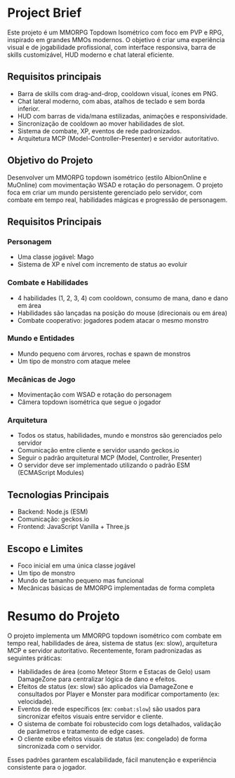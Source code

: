 # Project Brief

Este projeto é um MMORPG Topdown Isométrico com foco em PVP e RPG, inspirado em grandes MMOs modernos. O objetivo é criar uma experiência visual e de jogabilidade profissional, com interface responsiva, barra de skills customizável, HUD moderno e chat lateral eficiente.

## Requisitos principais
- Barra de skills com drag-and-drop, cooldown visual, ícones em PNG.
- Chat lateral moderno, com abas, atalhos de teclado e sem borda inferior.
- HUD com barras de vida/mana estilizadas, animações e responsividade.
- Sincronização de cooldown ao mover habilidades de slot.
- Sistema de combate, XP, eventos de rede padronizados.
- Arquitetura MCP (Model-Controller-Presenter) e servidor autoritativo.

## Objetivo do Projeto
Desenvolver um MMORPG topdown isométrico (estilo AlbionOnline e MuOnline) com movimentação WSAD e rotação do personagem. O projeto foca em criar um mundo persistente gerenciado pelo servidor, com combate em tempo real, habilidades mágicas e progressão de personagem.

## Requisitos Principais

### Personagem
- Uma classe jogável: Mago
- Sistema de XP e nível com incremento de status ao evoluir

### Combate e Habilidades
- 4 habilidades (1, 2, 3, 4) com cooldown, consumo de mana, dano e dano em área
- Habilidades são lançadas na posição do mouse (direcionais ou em área)
- Combate cooperativo: jogadores podem atacar o mesmo monstro

### Mundo e Entidades
- Mundo pequeno com árvores, rochas e spawn de monstros
- Um tipo de monstro com ataque melee

### Mecânicas de Jogo
- Movimentação com WSAD e rotação do personagem
- Câmera topdown isométrica que segue o jogador

### Arquitetura
- Todos os status, habilidades, mundo e monstros são gerenciados pelo servidor
- Comunicação entre cliente e servidor usando geckos.io
- Seguir o padrão arquitetural MCP (Model, Controller, Presenter)
- O servidor deve ser implementado utilizando o padrão ESM (ECMAScript Modules)

## Tecnologias Principais
- Backend: Node.js (ESM)
- Comunicação: geckos.io
- Frontend: JavaScript Vanilla + Three.js

## Escopo e Limites
- Foco inicial em uma única classe jogável
- Um tipo de monstro
- Mundo de tamanho pequeno mas funcional
- Mecânicas básicas de MMORPG implementadas de forma completa 

# Resumo do Projeto

O projeto implementa um MMORPG topdown isométrico com combate em tempo real, habilidades de área, sistema de status (ex: slow), arquitetura MCP e servidor autoritativo. Recentemente, foram padronizadas as seguintes práticas:

- Habilidades de área (como Meteor Storm e Estacas de Gelo) usam DamageZone para centralizar lógica de dano e efeitos.
- Efeitos de status (ex: slow) são aplicados via DamageZone e consultados por Player e Monster para modificar comportamento (ex: velocidade).
- Eventos de rede específicos (ex: `combat:slow`) são usados para sincronizar efeitos visuais entre servidor e cliente.
- O sistema de combate foi robustecido com logs detalhados, validação de parâmetros e tratamento de edge cases.
- O cliente exibe efeitos visuais de status (ex: congelado) de forma sincronizada com o servidor.

Esses padrões garantem escalabilidade, fácil manutenção e experiência consistente para o jogador. 
